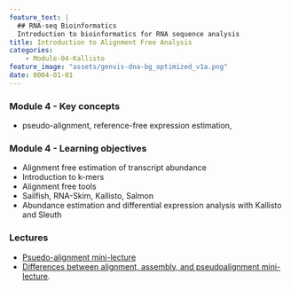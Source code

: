 ```yaml
---
feature_text: |
  ## RNA-seq Bioinformatics
  Introduction to bioinformatics for RNA sequence analysis
title: Introduction to Alignment Free Analysis
categories:
    - Module-04-Kallisto
feature_image: "assets/genvis-dna-bg_optimized_v1a.png"
date: 0004-01-01
---
```


### Module 4 - Key concepts
* pseudo-alignment, reference-free expression estimation,

### Module 4 - Learning objectives
* Alignment free estimation of transcript abundance
* Introduction to k-mers
* Alignment free tools
* Sailfish, RNA-Skim, Kallisto, Salmon
* Abundance estimation and differential expression analysis with Kallisto and Sleuth

### Lectures
* [Psuedo-alignment mini-lecture](https://github.com/griffithlab/rnabio.org/blob/master/assets/lectures/cshl/2020/mini/RNASeq_MiniLecture_04_01_AlignmentFreeKallisto.pdf)
* [Differences between alignment, assembly, and pseudoalignment mini-lecture](https://github.com/griffithlab/rnabio.org/blob/master/assets/lectures/cshl/2020/mini/RNASeq_MiniLecture_02_02_Alignment_vs_Assembly_vs_Kmer.pdf).
